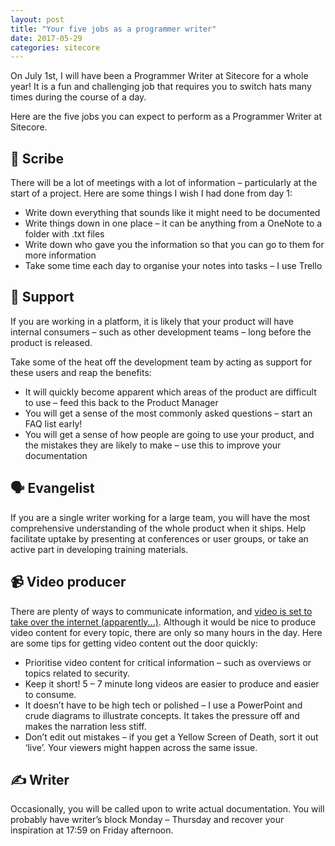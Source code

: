 ```yaml
---
layout: post
title: "Your five jobs as a programmer writer"
date: 2017-05-29
categories: sitecore
---
```


On July 1st, I will have been a Programmer Writer at Sitecore for a whole year! It is a fun and challenging job that requires you to switch hats many times during the course of a day.

Here are the five jobs you can expect to perform as a Programmer Writer at Sitecore.

## 📜 Scribe

There will be a lot of meetings with a lot of information – particularly at the start of a project. Here are some things I wish I had done from day 1:

- Write down everything that sounds like it might need to be documented
- Write things down in one place – it can be anything from a OneNote to a folder with .txt files
- Write down who gave you the information so that you can go to them for more information
- Take some time each day to organise your notes into tasks – I use Trello

## 💬 Support

If you are working in a platform, it is likely that your product will have internal consumers – such as other development teams – long before the product is released.

Take some of the heat off the development team by acting as support for these users and reap the benefits:

- It will quickly become apparent which areas of the product are difficult to use – feed this back to the Product Manager
- You will get a sense of the most commonly asked questions – start an FAQ list early!
- You will get a sense of how people are going to use your product, and the mistakes they are likely to make – use this to improve your documentation

## 🗣 Evangelist

If you are a single writer working for a large team, you will have the most comprehensive understanding of the whole product when it ships. Help facilitate uptake by presenting at conferences or user groups, or take an active part in developing training materials.

## 📹 Video producer

There are plenty of ways to communicate information, and [video is set to take over the internet (apparently...)](http://tubularinsights.com/2019-internet-video-traffic/). Although it would be nice to produce video content for every topic, there are only so many hours in the day. Here are some tips for getting video content out the door quickly:

- Prioritise video content for critical information – such as overviews or topics related to security.
- Keep it short! 5 – 7 minute long videos are easier to produce and easier to consume.
- It doesn’t have to be high tech or polished – I use a PowerPoint and crude diagrams to illustrate concepts. It takes the pressure off and makes the narration less stiff.
- Don’t edit out mistakes – if you get a Yellow Screen of Death, sort it out ‘live’. Your viewers might happen across the same issue.

## ✍ Writer

Occasionally, you will be called upon to write actual documentation. You will probably have writer’s block Monday – Thursday and recover your inspiration at 17:59 on Friday afternoon.
